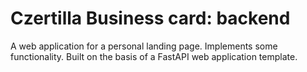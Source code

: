 # Czertilla Business card: backend

A web application for a personal landing page. 
Implements some functionality.
Built on the basis of a FastAPI web application template.
